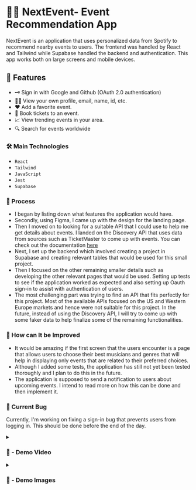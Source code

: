 # 🕺🏿 NextEvent- Event Recommendation App

NextEvent is an application that uses personalized data from Spotify to recommend nearby events to users. The frontend was handled by React and Tailwind while Supabase handled the backend and authentication. This app works both on large screens and mobile devices.

## 🚀 Features

- 🗝 Sign in with Google and Github (OAuth 2.0 authentication)
- 🧑🏿 View your own profile, email, name, id, etc.
- ♥  Add a favorite event.
- 🎫 Book tickets to an event.
- 📈 View trending events in your area.
- 🔍 Search for events worldwide



### 🛠 Main Technologies
- `React`
- `Tailwind`
- `JavaScript`
- `Jest`
- `Supabase`

### 📝 Process

- I began by listing down what features the application would have.
- Secondly, using Figma, I came up with the design for the landing page.
- Then I moved on to looking for a suitable API that I could use to help me get details about events. I landed on the Discovery API that uses data from sources such as TicketMaster to come up with events. You can check 
  out the documentation [here](https://developer.ticketmaster.com/products-and-docs/apis/getting-started/)
- Next, I set up the backend which involved creating a project in Supabase and creating relevant tables that would be used for this small project.
- Then I focused on the other remaining smaller details such as developing the other relevant pages that would be used. Setting up tests to see if the application worked as expected and also setting up Oauth sign-in to assist with authentication of users.
- The most challenging part was trying to find an API that fits perfectly for this project. Most of the available APIs focused on the US and Western Europe markets and hence were not suitable for this project. In the future, instead of using the Discovery API, I will try to come up with some faker data to help finalize some of the remaining functionalities.

### 🤔 How can It be Improved

- It would be amazing if the first screen that the users encounter is a page that allows users to choose their best musicians and genres that will help in displaying only events that are related to their preferred choices.
- Although I added some tests, the application has still not yet been tested thoroughly and I plan to do this in the future.
- The application is supposed to send a notification to users about upcoming events. I intend to read more on how this can be done and then implement it.

### 🐛 Current Bug
Currently, I'm working on fixing a sign-in bug that prevents users from logging in. This should be done before the end of the day.

<details>
<summary><h3> 🎥 - Demo Video </h3></summary>
  
https://github.com/RoyJumah/next-event/assets/61903079/2a5fedfc-b63b-457f-b5e8-9a55e895bb5a
</details>




<details>
<summary><h3> 📸 - Demo Images </h3></summary>
<img src ="https://github.com/RoyJumah/next-event/assets/61903079/b4047cf2-f501-4029-a8c9-bf7853401733"/>
<img src="https://github.com/RoyJumah/next-event/assets/61903079/81111971-7457-4291-979d-966dd1752b0b"/>
<img src="https://github.com/RoyJumah/next-event/assets/61903079/fb1fab89-77d2-4a6c-80ed-fb99cf7b4c6e"/>
<img src="https://github.com/RoyJumah/next-event/assets/61903079/c479ffae-f29a-4402-bd22-cbc8e9841a0a"/>
</details>





